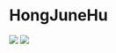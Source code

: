 # HongJuneHu

<img src="https://img.shields.io/badge/Python-3766AB?style=flat-square&logo=Python&logoColor=white">
</img>

<img src="https://img.shields.io/badge/C-A8B9CC?style=flat-square&logo=Python&logoColor=gray">
</img>